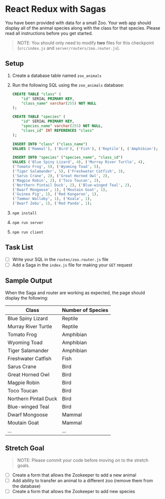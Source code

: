 # React Redux with Sagas

You have been provided with data for a small Zoo. Your web app should display all of the animal species along with the class for that species. Please read all instructions before you get started.

> NOTE: You should only need to modify **two** files for this checkpoint (`src/index.js` and `server/routers/zoo.router.js`).

## Setup

1. Create a database table named `zoo_animals`
1. Run the following SQL using the `zoo_animals` database:

    ```SQL
    CREATE TABLE "class" (
        "id" SERIAL PRIMARY KEY,
        "class_name" varchar(255) NOT NULL
    );

    CREATE TABLE "species" (
        "id" SERIAL PRIMARY KEY,
        "species_name" varchar(255) NOT NULL,
        "class_id" INT REFERENCES "class"
    );

    INSERT INTO "class" ("class_name") 
    VALUES ('Mammal'), ('Bird'), ('Fish'), ('Reptile'), ('Amphibian');

    INSERT INTO "species" ("species_name", "class_id") 
    VALUES ('Blue Spiny Lizard', 4), ('Murray River Turtle', 4), 
    ('Tomato Frog', 5), ('Wyoming Toad', 5), 
    ('Tiger Salamander', 5), ('Freshwater Catfish', 3), 
    ('Sarus Crane', 2), ('Great Horned Owl', 2), 
    ('Magpie Robin', 2), ('Toco Toucan', 2), 
    ('Northern Pintail Duck', 2), ('Blue-winged Teal', 2),
    ('Dwarf Mongoose', 1), ('Moutain Goat', 1),
    ('Guinea Pig', 1), ('Red Kangaroo', 1), 
    ('Tammar Wallaby', 1), ('Koala', 1), 
    ('Dwarf Zebu', 1), ('Red Panda', 1);
    ```

1. `npm install`
1. `npm run server`
1. `npm run client`

## Task List

- [ ] Write your SQL in the `routes/zoo.router.js` file
- [ ] Add a Saga in the `index.js` file for making your `GET` request

## Sample Output

When the Saga and router are working as expected, the page should display the following:

| Class | Number of Species |
|---|---|
| Blue Spiny Lizard | Reptile |
| Murray River Turtle | Reptile |
| Tomato Frog | Amphibian |
| Wyoming Toad | Amphibian |
| Tiger Salamander | Amphibian |
| Freshwater Catfish | Fish |
| Sarus Crane | Bird |
| Great Horned Owl | Bird |
| Magpie Robin | Bird |
| Toco Toucan | Bird |
| Northern Pintail Duck | Bird |
| Blue-winged Teal | Bird |
| Dwarf Mongoose | Mammal |
| Moutain Goat | Mammal |
| ... | ... |

## Stretch Goal

> NOTE: Please commit your code before moving on to the stretch goals.

- [ ] Create a form that allows the Zookeeper to add a new animal
- [ ] Add ability to transfer an animal to a different zoo (remove them from the database)
- [ ] Create a form that allows the Zookeeper to add new species